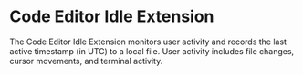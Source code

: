 # Code Editor Idle Extension

The Code Editor Idle Extension monitors user activity and records the last active timestamp (in UTC) to a local file. User activity includes file changes, cursor movements, and terminal activity.